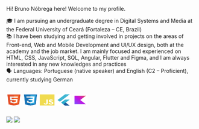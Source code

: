 Hi! Bruno Nóbrega here! Welcome to my profile.

🎓 I am pursuing an undergraduate degree in Digital Systems and Media at the Federal University of Ceará (Fortaleza – CE, Brazil)<br>
📚 I have been studying and getting involved in projects on the areas of Front-end, Web and Mobile Development and UI/UX design, both at the academy and the job market. I am mainly focused and experienced on HTML, CSS, JavaScript, SQL, Angular, Flutter and Figma, and I am always interested in any new knowledges and practices<br>
🗣 Languages: Portuguese (native speaker) and English (C2 – Proficient), currently studying German<br>


 </div>
  <div style="display: inline"> <br>
  <img align="center" alt="nobrnbruno-HTML" height="30" width="40" src="https://raw.githubusercontent.com/devicons/devicon/master/icons/html5/html5-original.svg">
  <img align="center" alt="nobrnbruno-CSS" height="30" width="40" src="https://raw.githubusercontent.com/devicons/devicon/master/icons/css3/css3-original.svg">
  <img align="center" alt="nobrnbruno-Js" height="30" width="40" src="https://raw.githubusercontent.com/devicons/devicon/master/icons/javascript/javascript-plain.svg">
  <img align="center" alt="nobrnbruno-Flutter" height="30" width="40" src="https://raw.githubusercontent.com/devicons/devicon/master/icons/flutter/flutter-original.svg">
   <img align="center" alt="nobrnbruno-Flutter" height="30" width="40" src="https://raw.githubusercontent.com/devicons/devicon/master/icons/kotlin/kotlin-original.svg">
</div>
  
 ##
  
  <div> 
  <a href="https://www.linkedin.com/in/brunonobregadev/" target="_blank"><img src="https://img.shields.io/badge/-LinkedIn-%230077B5?style=for-the-badge&logo=linkedin&logoColor=white" target="_blank"></a> 
  <a href = "mailto:bruno.nobrega@alu.ufc.br"><img src="https://img.shields.io/badge/-Email-%23333?style=for-the-badge&logo=gmail&logoColor=white" target="_blank"></a>
  </div>
